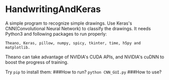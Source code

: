 # HandwritingAndKeras
A simple program to recognize simple drawings.
Use Keras's CNN(Convolutional Neural Network) to classify the drawings.
It needs Python3 and following packages to run properly:

`Theano, Keras, pillow, numpy, spicy, tkinter, time, h5py and matplotlib.`

Theano can take advantage of NVIDIA's CUDA APIs, and NVIDIA's cuDNN to boost the progress of training.

Try `pip` to install them:
###How to run?
`python CNN_GUI.py`
###How to use?
